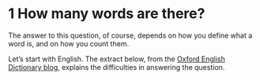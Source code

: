 # 1 How many words are there?


The answer to this question, of course, depends on how you define what a word is, and on how you count them.

Let’s start with English. The extract below, from the [Oxford English Dictionary blog](https://en.oxforddictionaries.com/explore/how-many-words-are-there-in-the-english-language), explains the difficulties in answering the question. 

<!--Quote id=--><!--Heading:
            How many words are there in the English language?-->
>There is no single sensible answer to this question. It’s impossible to count the number of words in a language, because it’s so hard to decide what actually counts as a word. Is dog one word, or two (a noun meaning ‘a kind of animal’, and a verb meaning ‘to follow persistently’)? If we count it as two, then do we count inflections separately too (e.g. dogs = plural noun, dogs = present tense of the verb). Is dog-tired a word, or just two other words joined together? Is hot dog really two words, since it might also be written as hot-dog or even hotdog?
>It’s also difficult to decide what counts as ‘English’. What about medical and scientific terms? Latin words used in law, French words used in cooking, German words used in academic writing, Japanese words used in martial arts? Do you count Scots dialect? Teenage slang? Abbreviations?


English has over 171,000 dictionary entries for words in current use, and an estimated 250,000 distinct words. That is a lot of words to learn.


### Activity 1 How many words are in your chosen language 
__Timing: Allow about 15 minutes__


#### Question

How many words are there in the language you want to learn?

Search online for an answer to this question, and make a note of the number of words in your other language as well as of any issues around how to count them in your particular language. 

As you look for information, think about what you count as a word (i.e. do you include only dictionary headwords, or also inflected words?) And do you include vocabulary from the different language varieties of that language (Spanish, for instance, is spoken in Spain and in 19 countries in the Americas, as well as in Equatorial Guinea, and there are many words that are different in the different varieties of Spanish). 


#### Discussion

So, now that you have an idea of how many words there are in English and in the language you are learning or want to learn, how many words do you think you need?



